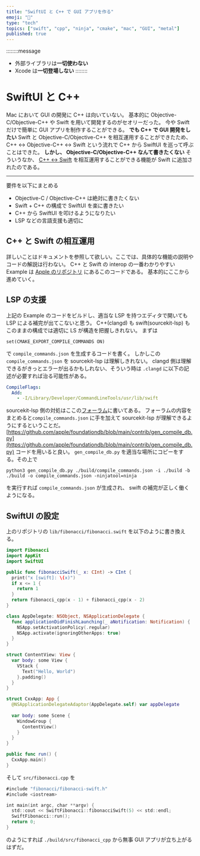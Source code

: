 ```yaml
---
title: "SwiftUI と C++ で GUI アプリを作る"
emoji: "🦅"
type: "tech"
topics: ["swift", "cpp", "ninja", "cmake", "mac", "GUI", "metal"]
published: true
---
```


::::::::message
- 外部ライブラリは**一切使わない**
- Xcode は**一切登場しない**
::::::::

# SwiftUI と C++

Mac において GUI の開発に C++ は向いていない。
基本的に Objective-C/Objective-C++ や Swift を用いて開発するのがセオリーだった。
今や Swift だけで簡単に GUI アプリを制作することができる。
**でも C++ で GUI 開発をしたい**
Swift と Objective-C/Objective-C++ を相互運用することができたため、 C++ ↔ Objective-C++ ↔ Swift という流れで C++ から SwiftUI を巡って呼ぶことはできた。
**しかし、 Objective-C/Objective-C++ なんて書きたくない**
そういうなか、 [C++ ↔ Swift](https://www.swift.org/documentation/cxx-interop/) を相互運用することができる機能が Swift に追加されたのである。

----------

要件を以下にまとめる

* Objective-C / Objective-C++ は絶対に書きたくない
* Swift + C++ の構成で SwiftUI を楽に書きたい
* C++ から SwiftUI を叩けるようになりたい
* LSP などの言語支援も適切に

## C++ と Swift の相互運用

詳しいことはドキュメントを参照して欲しい。ここでは、具体的な機能の説明やコードの解説は行わない。
C++ と Swift の interop の一番わかりやすい Example は [Apple のリポジトリ](https://github.com/apple/swift-cmake-examples/tree/main/3_bidirectional_cxx_interop) にあるこのコードである。
基本的にここから進めていく。

## LSP の支援

上記の Example のコードをビルドし、適当な LSP を持つエディタで開いても LSP による補完が出てこないと思う。
C++(clangd) も swift(sourcekit-lsp) もこのままの構成では適切に LS が構造を把握しきれない。
まずは

```shell
set(CMAKE_EXPORT_COMPILE_COMMANDS ON)
```

で `compile_commands.json` を生成するコードを書く。
しかしこの `compile_commands.json` を sourcekit-lsp は理解しきれない。
clangd 側は理解できるがきっとエラーが出るかもしれない、そういう時は `.clangd` に以下の記述が必要すれば治る可能性がある。

```yaml
CompileFlags:
  Add:
    - -I/Library/Developer/CommandLineTools/usr/lib/swift
```

sourcekit-lsp 側の対処はここの[フォーラム](https://forums.swift.org/t/sourcekit-lsp-and-cmake/67956/3)に書いてある。
フォーラムの内容をまとめると`compile_commands.json` に手を加えて sourcekit-lsp が理解できるようにするということだ。
[https://github.com/apple/foundationdb/blob/main/contrib/gen_compile_db.py](https://github.com/apple/foundationdb/blob/main/contrib/gen_compile_db.py)
コードを用いると良い。
`gen_compile_db.py` を適当な場所にコピーをする。その上で

```shell
python3 gen_compile_db.py ./build/compile_commands.json -i ./build -b ./build -o compile_commands.json -ninjatool=ninja
```

を実行すれば `compile_commands.json` が生成され、 swift の補完が正しく働くようになる。

## SwiftUI の設定

上のリポジトリの `lib/fibonacci/fibonacci.swift` を以下のように書き換える。

```swift
import Fibonacci
import AppKit
import SwiftUI

public func fibonacciSwift(_ x: CInt) -> CInt {
  print("x [swift]: \(x)")
  if x <= 1 {
    return 1
  }
  return fibonacci_cpp(x - 1) + fibonacci_cpp(x - 2)
}

class AppDelegate: NSObject, NSApplicationDelegate {
  func applicationDidFinishLaunching(_ aNotification: Notification) {
    NSApp.setActivationPolicy(.regular)
    NSApp.activate(ignoringOtherApps: true)
  }
}

struct ContentView: View {
  var body: some View {
    VStack {
      Text("Hello, World")
    }.padding()
  }
}

struct CxxApp: App {
  @NSApplicationDelegateAdaptor(AppDelegate.self) var appDelegate
  
  var body: some Scene {
    WindowGroup {
      ContentView()
    }
  }
}

public func run() {
  CxxApp.main()
}
```

そして `src/fibonacci.cpp` を

```swift
#include "fibonacci/fibonacci-swift.h"
#include <iostream>

int main(int argc, char **argv) {
  std::cout << SwiftFibonacci::fibonacciSwift(5) << std::endl;
  SwiftFibonacci::run();
  return 0;
}
```

のようにすれば `./build/src/fibonacci_cpp` から無事 GUI アプリが立ち上がるはずだ。